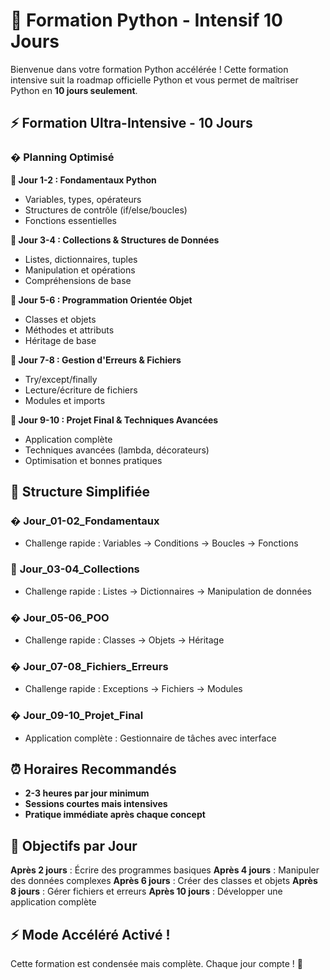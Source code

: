 # 🐍 Formation Python - Intensif 10 Jours

Bienvenue dans votre formation Python accélérée ! Cette formation intensive suit la roadmap officielle Python et vous permet de maîtriser Python en **10 jours seulement**.

## ⚡ Formation Ultra-Intensive - 10 Jours

### � **Planning Optimisé**

**🎯 Jour 1-2 : Fondamentaux Python**
- Variables, types, opérateurs
- Structures de contrôle (if/else/boucles)
- Fonctions essentielles

**🎯 Jour 3-4 : Collections & Structures de Données**
- Listes, dictionnaires, tuples
- Manipulation et opérations
- Compréhensions de base

**🎯 Jour 5-6 : Programmation Orientée Objet**
- Classes et objets
- Méthodes et attributs
- Héritage de base

**🎯 Jour 7-8 : Gestion d'Erreurs & Fichiers**
- Try/except/finally
- Lecture/écriture de fichiers
- Modules et imports

**🎯 Jour 9-10 : Projet Final & Techniques Avancées**
- Application complète
- Techniques avancées (lambda, décorateurs)
- Optimisation et bonnes pratiques

## 📁 Structure Simplifiée

### � **Jour_01-02_Fondamentaux**
- Challenge rapide : Variables → Conditions → Boucles → Fonctions

### 📂 **Jour_03-04_Collections**
- Challenge rapide : Listes → Dictionnaires → Manipulation de données

### � **Jour_05-06_POO**
- Challenge rapide : Classes → Objets → Héritage

### � **Jour_07-08_Fichiers_Erreurs**
- Challenge rapide : Exceptions → Fichiers → Modules

### � **Jour_09-10_Projet_Final**
- Application complète : Gestionnaire de tâches avec interface

## ⏰ Horaires Recommandés

- **2-3 heures par jour minimum**
- **Sessions courtes mais intensives**
- **Pratique immédiate après chaque concept**

## 🎯 Objectifs par Jour

**Après 2 jours** : Écrire des programmes basiques
**Après 4 jours** : Manipuler des données complexes
**Après 6 jours** : Créer des classes et objets
**Après 8 jours** : Gérer fichiers et erreurs
**Après 10 jours** : Développer une application complète

## ⚡ Mode Accéléré Activé !

Cette formation est condensée mais complète. Chaque jour compte ! 🚀
